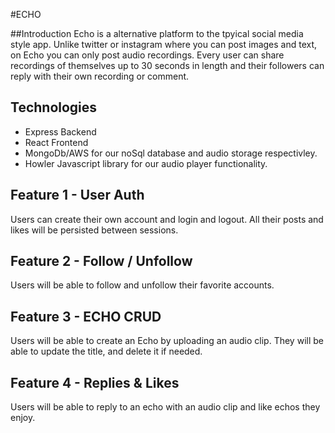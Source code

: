 
#ECHO

##Introduction
Echo is a alternative platform to the tpyical social media style app. Unlike twitter or instagram where you can post images and text, on Echo you can only post audio recordings. Every user can share recordings of themselves up to 30 seconds in length and their followers can reply with their own recording or comment. 


## Technologies
* Express Backend
* React Frontend
* MongoDb/AWS for our noSql database and audio storage respectivley.
* Howler Javascript library for our audio player functionality.

## Feature 1 - User Auth
Users can create their own account and login and logout. All their posts and likes will be persisted between sessions. 

## Feature 2 - Follow / Unfollow
Users will be able to follow and unfollow their favorite accounts. 

## Feature 3 - ECHO CRUD
Users will be able to create an Echo by uploading an audio clip. They will be able to update the title, and delete it if needed. 

## Feature 4 - Replies & Likes
Users will be able to reply to an echo with an audio clip and like echos they enjoy. 


